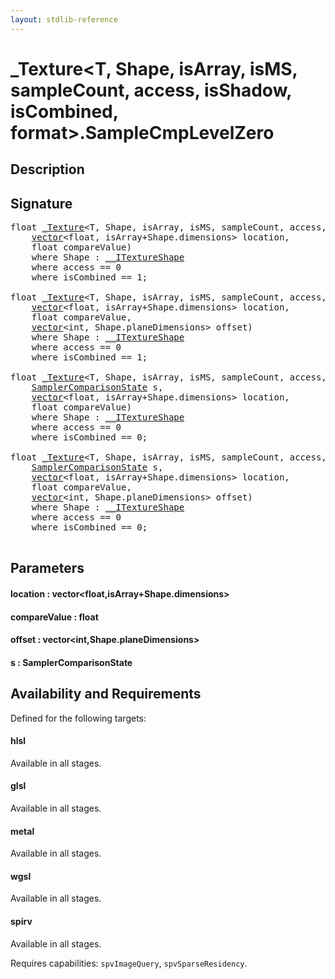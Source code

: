 ```yaml
---
layout: stdlib-reference
---
```


# \_Texture\<T, Shape, isArray, isMS, sampleCount, access, isShadow, isCombined, format\>\.SampleCmpLevelZero

## Description





## Signature 

<pre>
<span class="code_keyword">float</span> <a href="/stdlib-reference/types/Texture/index" class="code_type">_Texture</a>&lt;T, Shape, isArray, isMS, sampleCount, access, isShadow, isCombined, format&gt;.<a href="/stdlib-reference/types/Texture/SampleCmpLevelZero">SampleCmpLevelZero</a>(
    <a href="/stdlib-reference/types/vector/index" class="code_type">vector</a>&lt;<span class="code_keyword">float</span>, isArray+Shape.dimensions&gt; <span class='code_param'>location</span>,
    <span class="code_keyword">float</span> <span class='code_param'>compareValue</span>)
    <span class='code_keyword'>where</span> Shape : <a href="/stdlib-reference/interfaces/ITextureShape/index" class="code_type">__ITextureShape</a>
    <span class='code_keyword'>where</span> access == 0
    <span class='code_keyword'>where</span> isCombined == 1;

<span class="code_keyword">float</span> <a href="/stdlib-reference/types/Texture/index" class="code_type">_Texture</a>&lt;T, Shape, isArray, isMS, sampleCount, access, isShadow, isCombined, format&gt;.<a href="/stdlib-reference/types/Texture/SampleCmpLevelZero">SampleCmpLevelZero</a>(
    <a href="/stdlib-reference/types/vector/index" class="code_type">vector</a>&lt;<span class="code_keyword">float</span>, isArray+Shape.dimensions&gt; <span class='code_param'>location</span>,
    <span class="code_keyword">float</span> <span class='code_param'>compareValue</span>,
    <a href="/stdlib-reference/types/vector/index" class="code_type">vector</a>&lt;<span class="code_keyword">int</span>, Shape.planeDimensions&gt; <span class='code_param'>offset</span>)
    <span class='code_keyword'>where</span> Shape : <a href="/stdlib-reference/interfaces/ITextureShape/index" class="code_type">__ITextureShape</a>
    <span class='code_keyword'>where</span> access == 0
    <span class='code_keyword'>where</span> isCombined == 1;

<span class="code_keyword">float</span> <a href="/stdlib-reference/types/Texture/index" class="code_type">_Texture</a>&lt;T, Shape, isArray, isMS, sampleCount, access, isShadow, isCombined, format&gt;.<a href="/stdlib-reference/types/Texture/SampleCmpLevelZero">SampleCmpLevelZero</a>(
    <a href="/stdlib-reference/types/SamplerComparisonState/index" class="code_type">SamplerComparisonState</a> <span class='code_param'>s</span>,
    <a href="/stdlib-reference/types/vector/index" class="code_type">vector</a>&lt;<span class="code_keyword">float</span>, isArray+Shape.dimensions&gt; <span class='code_param'>location</span>,
    <span class="code_keyword">float</span> <span class='code_param'>compareValue</span>)
    <span class='code_keyword'>where</span> Shape : <a href="/stdlib-reference/interfaces/ITextureShape/index" class="code_type">__ITextureShape</a>
    <span class='code_keyword'>where</span> access == 0
    <span class='code_keyword'>where</span> isCombined == 0;

<span class="code_keyword">float</span> <a href="/stdlib-reference/types/Texture/index" class="code_type">_Texture</a>&lt;T, Shape, isArray, isMS, sampleCount, access, isShadow, isCombined, format&gt;.<a href="/stdlib-reference/types/Texture/SampleCmpLevelZero">SampleCmpLevelZero</a>(
    <a href="/stdlib-reference/types/SamplerComparisonState/index" class="code_type">SamplerComparisonState</a> <span class='code_param'>s</span>,
    <a href="/stdlib-reference/types/vector/index" class="code_type">vector</a>&lt;<span class="code_keyword">float</span>, isArray+Shape.dimensions&gt; <span class='code_param'>location</span>,
    <span class="code_keyword">float</span> <span class='code_param'>compareValue</span>,
    <a href="/stdlib-reference/types/vector/index" class="code_type">vector</a>&lt;<span class="code_keyword">int</span>, Shape.planeDimensions&gt; <span class='code_param'>offset</span>)
    <span class='code_keyword'>where</span> Shape : <a href="/stdlib-reference/interfaces/ITextureShape/index" class="code_type">__ITextureShape</a>
    <span class='code_keyword'>where</span> access == 0
    <span class='code_keyword'>where</span> isCombined == 0;

</pre>

## Parameters

#### location : vector\<float,isArray+Shape\.dimensions\>
#### compareValue : float
#### offset : vector\<int,Shape\.planeDimensions\>
#### s : SamplerComparisonState

## Availability and Requirements

Defined for the following targets:

#### hlsl
Available in all stages.

#### glsl
Available in all stages.

#### metal
Available in all stages.

#### wgsl
Available in all stages.

#### spirv
Available in all stages.

Requires capabilities: `spvImageQuery`, `spvSparseResidency`.


